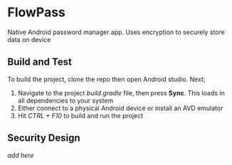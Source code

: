 # FlowPass

Native Android password manager app. Uses encryption to securely store data on device

## Build and Test

To build the project, clone the repo then open Android studio. Next;
1. Navigate to the project *build.gradle* file, then press **Sync**. This loads
in all dependencies to your system
2. Either connect to a physical Android device or install an AVD emulator
3. Hit *CTRL + F10* to build and run the project

## Security Design

*add here*
